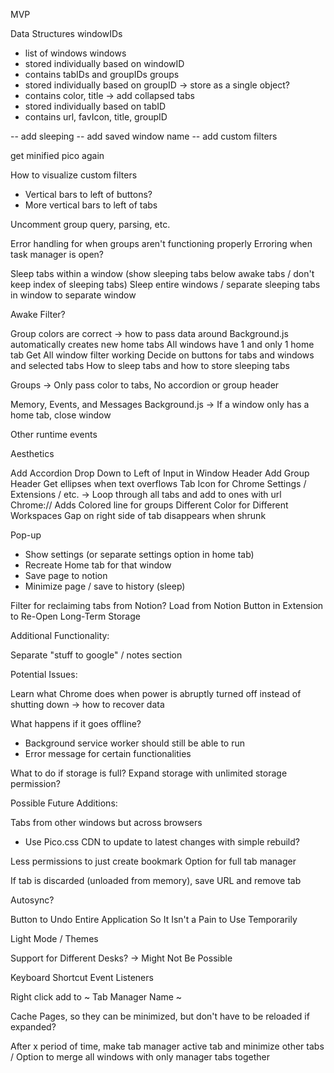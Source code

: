 MVP

Data Structures
windowIDs

- list of windows
  windows
- stored individually based on windowID
- contains tabIDs and groupIDs
  groups
- stored individually based on groupID -> store as a single object?
- contains color, title -> add collapsed
  tabs
- stored individually based on tabID
- contains url, favIcon, title, groupID

-- add sleeping
-- add saved window name
-- add custom filters

get minified pico again

How to visualize custom filters

- Vertical bars to left of buttons?
- More vertical bars to left of tabs

Uncomment group query, parsing, etc.

Error handling for when groups aren't functioning properly
Erroring when task manager is open?

Sleep tabs within a window (show sleeping tabs below awake tabs / don't keep index of sleeping tabs)
Sleep entire windows / separate sleeping tabs in window to separate window

Awake Filter?

Group colors are correct -> how to pass data around
Background.js automatically creates new home tabs
All windows have 1 and only 1 home tab
Get All window filter working
Decide on buttons for tabs and windows and selected tabs
How to sleep tabs and how to store sleeping tabs

Groups -> Only pass color to tabs, No accordion or group header

Memory, Events, and Messages
Background.js -> If a window only has a home tab, close window

Other runtime events

Aesthetics

Add Accordion Drop Down to Left of Input in Window Header
Add Group Header
Get ellipses when text overflows
Tab Icon for Chrome Settings / Extensions / etc. -> Loop through all tabs and add to ones with url Chrome://
Adds Colored line for groups
Different Color for Different Workspaces
Gap on right side of tab disappears when shrunk

Pop-up

- Show settings (or separate settings option in home tab)
- Recreate Home tab for that window
- Save page to notion
- Minimize page / save to history (sleep)

Filter for reclaiming tabs from Notion?
Load from Notion Button in Extension to Re-Open Long-Term Storage

Additional Functionality:

Separate "stuff to google" / notes section

Potential Issues:

Learn what Chrome does when power is abruptly turned off instead of shutting down -> how to recover data

What happens if it goes offline?

- Background service worker should still be able to run
- Error message for certain functionalities

What to do if storage is full?
Expand storage with unlimited storage permission?

Possible Future Additions:

Tabs from other windows but across browsers

- Use Pico.css CDN to update to latest changes with simple rebuild?

Less permissions to just create bookmark
Option for full tab manager

If tab is discarded (unloaded from memory), save URL and remove tab

Autosync?

Button to Undo Entire Application So It Isn't a Pain to Use Temporarily

Light Mode / Themes

Support for Different Desks? -> Might Not Be Possible

Keyboard Shortcut Event Listeners

Right click add to ~ Tab Manager Name ~

Cache Pages, so they can be minimized, but don't have to be reloaded if expanded?

After x period of time, make tab manager active tab and minimize other tabs / Option to merge all windows with only manager tabs together

